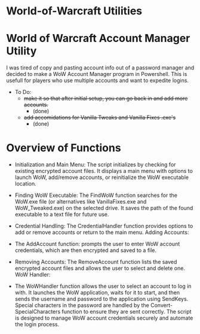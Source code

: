 # World-of-Warcraft Utilities

# World of Warcraft Account Manager Utility


I was tired of copy and pasting account info out of a password manager and decided to make a WoW Account Manager program in Powershell. This is usefull for players who use multiple accounts and want to expedite logins.
- To Do:
    - ~~make it so that after initial setup, you can go back in and add more accounts.~~
        - (done)
    - ~~add accomidations for Vanilla Tweaks and Vanilla Fixes .exe's~~
        - (done)

# Overview of Functions

- Initialization and Main Menu:
The script initializes by checking for existing encrypted account files.
It displays a main menu with options to launch WoW, add/remove accounts, or reinitialize the WoW executable location.

- Finding WoW Executable:
The FindWoW function searches for the WoW.exe file (or alternatives like VanillaFixes.exe and WoW_Tweaked.exe) on the selected drive.
It saves the path of the found executable to a text file for future use.

- Credential Handling:
The CredentialHandler function provides options to add or remove accounts or return to the main menu.
Adding Accounts:

- The AddAccount function: prompts the user to enter WoW account credentials, which are then encrypted and saved to a file.

- Removing Accounts:
The RemoveAccount function lists the saved encrypted account files and allows the user to select and delete one.
WoW Handler:

- The WoWHandler function allows the user to select an account to log in with.
It launches the WoW application, waits for it to start, and then sends the username and password to the application using SendKeys.
Special characters in the password are handled by the Convert-SpecialCharacters function to ensure they are sent correctly.
The script is designed to manage WoW account credentials securely and automate the login process. 
